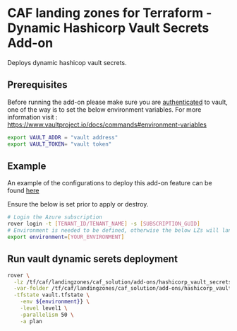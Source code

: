 # CAF landing zones for Terraform - Dynamic Hashicorp Vault Secrets Add-on

Deploys dynamic hashicop vault secrets.


## Prerequisites

Before running the add-on please make sure you are [authenticated](https://learn.hashicorp.com/tutorials/vault/getting-started-authentication) to vault, one of the way is to set the below environment variables. For more information visit : https://www.vaultproject.io/docs/commands#environment-variables

``` bash
export VAULT_ADDR = "vault address"
export VAULT_TOKEN= "vault token"

```

## Example

An example of the configurations to deploy this add-on feature can be found [here](./scenario/100-simple-dynamic-vault-secrets/configuration.tfvars)

Ensure the below is set prior to apply or destroy.

```bash
# Login the Azure subscription
rover login -t [TENANT_ID/TENANT_NAME] -s [SUBSCRIPTION_GUID]
# Environment is needed to be defined, otherwise the below LZs will land into sandpit which someone else is working on
export environment=[YOUR_ENVIRONMENT]
```

## Run vault dynamic serets deployment

```bash
rover \
  -lz /tf/caf/landingzones/caf_solution/add-ons/hashicorp_vault_secrets \
  -var-folder /tf/caf/landingzones/caf_solution/add-ons/hashicorp_vault_secrets/scenario/100-simple-hashicorp-vault-secrets \
  -tfstate vault.tfstate \
    -env ${environment}} \
    -level level1 \
    -parallelism 50 \
    -a plan

```